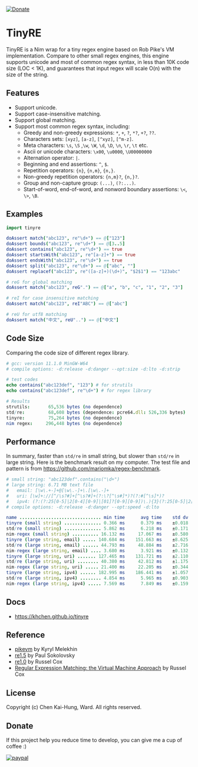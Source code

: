 [![Donate](https://img.shields.io/badge/Donate-PayPal-green.svg)](https://paypal.me/khchen0915?country.x=TW&locale.x=zh_TW)

# TinyRE
TinyRE is a Nim wrap for a tiny regex engine based on Rob Pike's VM
implementation. Compare to other small regex engines, this engine supports
unicode and most of common regex syntax, in less than 10K code size (LOC < 1K),
and guarantees that input regex will scale O(n) with the size of the string.

## Features
* Support unicode.
* Support case-insensitive matching.
* Support global matching.
* Support most common regex syntax, including:
  * Greedy and non-greedy expressions: `*`, `+`, `?`, `*?`, `+?`, `??`.
  * Characters sets: `[xyz]`, `[a-z]`, `[^xyz]`, `[^m-z]`.
  * Meta characters: `\s`, `\S` ,`\w`, `\W`, `\d`, `\D`, `\n`, `\r`, `\t` etc.
  * Ascii or unicode characters: `\x00`, `\u0000`, `\U00000000`
  * Alternation operator: `|`.
  * Beginning and end assertions: `^`, `$`.
  * Repetition operators: `{n}`, `{n,m}`, `{n,}`.
  * Non-greedy repetition operators: `{n,m}?`, `{n,}?`.
  * Group and non-capture group: `(...)`, `(?:...)`.
  * Start-of-word, end-of-word, and nonword boundary assertions: `\<`, `\>`, `\B`.

## Examples
```nim
import tinyre

doAssert match("abc123", re"\d+") == @["123"]
doAssert bounds("abc123", re"\d+") == @[3..5]
doAssert contains("abc123", re"\d+") == true
doAssert startsWith("abc123", re"[a-z]+") == true
doAssert endsWith("abc123", re"\d+") == true
doAssert split("abc123", re"\d+") == @["abc", ""]
doAssert replacef("abc123", re"([a-z]+)(\d+)", "$2$1") == "123abc"

# reG for global matching
doAssert match("abc123", reG".") == @["a", "b", "c", "1", "2", "3"]

# reI for case insensitive matching
doAssert match("abc123", reI"ABC") == @["abc"]

# reU for utf8 matching
doAssert match("中文", reU"..") == @["中文"]
```

## Code Size

Comparing the code size of different regex library.

```nim
# gcc: version 11.1.0 MinGW-W64
# compile options: -d:release -d:danger --opt:size -d:lto -d:strip

# test codes
echo contains("abc123def", "123") # for strutils
echo contains("abc123def", re"\d+") # for regex library

# Results
strutils:       65,536 bytes (no dependence)
std/re:         68,608 bytes (dependence: pcre64.dll: 526,336 bytes)
tinyre:         75,264 bytes (no dependence)
nim regex:     296,448 bytes (no dependence)
```

## Performance

In summary, faster than `std/re` in small string, but slower than `std/re`
in large string. Here is the benchmark result on my computer. The test file
and pattern is from https://github.com/mariomka/regex-benchmark.

```nim
# small string: "abc123def".contains("\d+")
# large string: 6.71 MB text file
#   email: [\w\.+-]+@[\w\.-]+\.[\w\.-]+
#   uri: [\w]+://[^/\s?#]+[^\s?#]+(?:\?[^\s#]*)?(?:#[^\s]*)?
#   ipv4: (?:(?:25[0-5]|2[0-4][0-9]|[01]?[0-9][0-9])\.){3}(?:25[0-5]|2[0-4][0-9]|[01]?[0-9][0-9])
# compile options: -d:release -d:danger --opt:speed -d:lto

name ............................... min time      avg time    std dv   runs
tinyre (small string) .............. 0.366 ms      0.379 ms    ±0.018  x1000
std/re (small string) .............. 5.862 ms      6.218 ms    ±0.171   x797
nim-regex (small string) .......... 16.132 ms     17.067 ms    ±0.580   x288
tinyre (large string, email) ..... 140.684 ms    151.663 ms    ±8.625    x33
std/re (large string, email) ...... 44.793 ms     48.884 ms    ±2.716   x102
nim-regex (large string, email) .... 3.680 ms      3.921 ms    ±0.132  x1000
tinyre (large string, uri) ....... 127.465 ms    131.721 ms    ±2.110    x38
std/re (large string, uri) ........ 40.380 ms     42.812 ms    ±1.175   x117
nim-regex (large string, uri) ..... 21.400 ms     22.205 ms    ±0.344   x225
tinyre (large string, ipv4) ...... 182.995 ms    186.441 ms    ±1.057    x27
std/re (large string, ipv4) ........ 4.854 ms      5.965 ms    ±0.903   x838
nim-regex (large string, ipv4) ..... 7.569 ms      7.849 ms    ±0.159   x635
```

## Docs
* https://khchen.github.io/tinyre

## Reference
* [pikevm](https://github.com/kyx0r/pikevm "pikevm") by Kyryl Melekhin
* [re1.5](https://github.com/pfalcon/re1.5 "re1.5") by Paul Sokolovsky
* [re1.0](https://code.google.com/archive/p/re1/ "re1.0") by Russel Cox
* [Regular Expression Matching: the Virtual Machine Approach](https://swtch.com/~rsc/regexp/regexp2.html "Regular Expression Matching: the Virtual Machine Approach") by Russel Cox

## License
Copyright (c) Chen Kai-Hung, Ward. All rights reserved.

## Donate
If this project help you reduce time to develop, you can give me a cup of coffee :)

[![paypal](https://www.paypalobjects.com/en_US/i/btn/btn_donateCC_LG.gif)](https://paypal.me/khchen0915?country.x=TW&locale.x=zh_TW)
